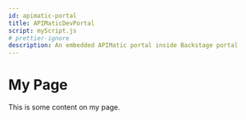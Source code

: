 ```yaml
---
id: apimatic-portal
title: APIMaticDevPortal
script: myScript.js
# prettier-ignore
description: An embedded APIMatic portal inside Backstage portal
---
```


# My Page

This is some content on my page.

<div id="apimatic-widget" style="height: 100%; width: 100%;"></div>
<button id="myButton">Click me</button>

<script type="text/javascript" src="myScript.js"></script>




